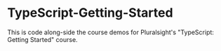 # TypeScript-Getting-Started

This is code along-side the course demos for Pluralsight's "TypeScript: Getting Started" course.
